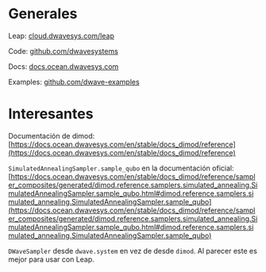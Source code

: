 # Generales

Leap: [cloud.dwavesys.com/leap](cloud.dwavesys.com/leap)

Code: [github.com/dwavesystems](github.com/dwavesystems)

Docs: [docs.ocean.dwavesys.com](docs.ocean.dwavesys.com)

Examples: [github.com/dwave-examples](github.com/dwave-examples)

# Interesantes

Documentación de dimod: [https://docs.ocean.dwavesys.com/en/stable/docs_dimod/reference](https://docs.ocean.dwavesys.com/en/stable/docs_dimod/reference)

`SimulatedAnnealingSampler.sample_qubo` en la documentación oficial: [https://docs.ocean.dwavesys.com/en/stable/docs_dimod/reference/sampler_composites/generated/dimod.reference.samplers.simulated_annealing.SimulatedAnnealingSampler.sample_qubo.html#dimod.reference.samplers.simulated_annealing.SimulatedAnnealingSampler.sample_qubo](https://docs.ocean.dwavesys.com/en/stable/docs_dimod/reference/sampler_composites/generated/dimod.reference.samplers.simulated_annealing.SimulatedAnnealingSampler.sample_qubo.html#dimod.reference.samplers.simulated_annealing.SimulatedAnnealingSampler.sample_qubo)

`DWaveSampler` desde `dwave.system` en vez de desde `dimod`. Al parecer este es mejor para usar con Leap.
